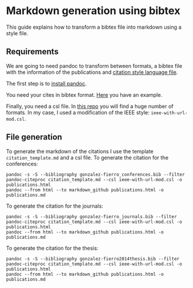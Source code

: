 # Markdown generation using bibtex

This guide explains how to transform a bibtex file into markdown using a style file.

## Requirements

We are going to need pandoc to transform between formats, a bibtex file with the information of the publications and [citation style language file](http://citationstyles.org/). 

The first step is to [install pandoc](http://pandoc.org/installing.html).

You need your cites in bibtex format. [Here](gonzalez-fierro2014thesis.bib) you have an example.

Finally, you need a csl file. In [this repo](https://github.com/citation-style-language/styles) you will find a huge number of formats. In my case, I used a modification of the IEEE style: `ieee-with-url-mod.csl`.

## File generation

To generate the markdown of the citations I use the template `citation_template.md` and a csl file. To generate the citation for the conferences:

    pandoc -s -S --bibliography gonzalez-fierro_conferences.bib --filter pandoc-citeproc citation_template.md --csl ieee-with-url-mod.csl -o publications.html
    pandoc --from html --to markdown_github publications.html -o publications.md

To generate the citation for the journals:

    pandoc -s -S --bibliography gonzalez-fierro_journals.bib --filter pandoc-citeproc citation_template.md --csl ieee-with-url-mod.csl -o publications.html
    pandoc --from html --to markdown_github publications.html -o publications.md

To generate the citation for the thesis:

    pandoc -s -S --bibliography gonzalez-fierro2014thesis.bib --filter pandoc-citeproc citation_template.md --csl ieee-with-url-mod.csl -o publications.html
    pandoc --from html --to markdown_github publications.html -o publications.md


